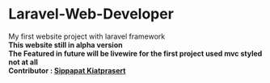 # Laravel-Web-Developer
My first website project with laravel framework<br />
**This website still in alpha version**<br />
**The Featured in future will be livewire for the first project used mvc styled not at all**<br />
**Contributor : [Sippapat Kiatprasert](https://github.com/Gmikzx)**
